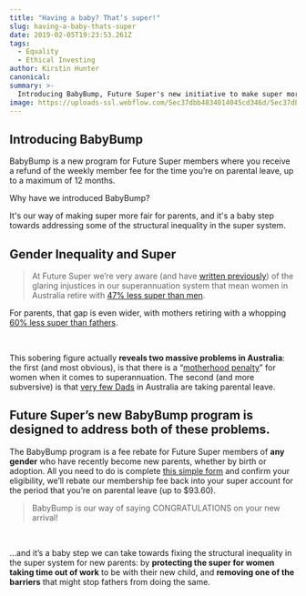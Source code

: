 ```yaml
---
title: "Having a baby? That’s super!"
slug: having-a-baby-thats-super
date: 2019-02-05T19:23:53.261Z
tags: 
  - Equality
  - Ethical Investing
author: Kirstin Hunter
canonical: 
summary: >-
  Introducing BabyBump, Future Super's new initiative to make super more fair for parents.
image: https://uploads-ssl.webflow.com/5ec37dbb4834014045cd346d/5ec37dbc4834014ad9cd3e36_having%20a%20baby%20(1).png
---
```


Introducing BabyBump
--------------------

BabyBump is a new program for Future Super members where you receive a refund of the weekly member fee for the time you’re on parental leave, up to a maximum of 12 months.

Why have we introduced BabyBump?

It's our way of making super more fair for parents, and it's a baby step towards addressing some of the structural inequality in the super system.

Gender Inequality and Super
---------------------------

> At Future Super we’re very aware (and have [written previously](https://www.myfuturesuper.com.au/blog/making-superannuation-just-a-little-more-super-for-women)) of the glaring injustices in our superannuation system that mean women in Australia retire with [47% less super than men](http://makesuperfair.com.au/).

For parents, that gap is even wider, with mothers retiring with a whopping [60% less super than fathers](https://percapita.org.au/research/not-so-super/).

 

This sobering figure actually **reveals two massive problems in Australia**: the first (and most obvious), is that there is a “[motherhood penalty](https://percapita.org.au/research/not-so-super/)” for women when it comes to superannuation. The second (and more subversive) is that [very few Dads](https://www.wgea.gov.au/sites/default/files/Parental-leave-and-gender-equality.pdf) in Australia are taking parental leave.

**Future Super’s new BabyBump program is designed to address both of these problems.**
--------------------------------------------------------------------------------------

The BabyBump program is a fee rebate for Future Super members of **any gender** who have recently become new parents, whether by birth or adoption. All you need to do is complete [this simple form](https://myfuturesuper.com.au/babybump) and confirm your eligibility, we’ll rebate our membership fee back into your super account for the period that you’re on parental leave (up to $93.60).

> BabyBump is our way of saying CONGRATULATIONS on your new arrival!

 

...and it’s a baby step we can take towards fixing the structural inequality in the super system for new parents: by **protecting the super for women taking time out of work** to be with their new child, and **removing one of the barriers** that might stop fathers from doing the same.

